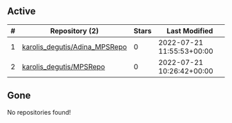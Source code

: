 ## Active
| # | Repository (2) | Stars | Last Modified |
| --- | --- | --- | --- |
| 1 | [karolis_degutis/Adina_MPSRepo](https://gin.g-node.org/karolis_degutis/Adina_MPSRepo) | 0 | 2022-07-21 11:55:53+00:00 |
| 2 | [karolis_degutis/MPSRepo](https://gin.g-node.org/karolis_degutis/MPSRepo) | 0 | 2022-07-21 10:26:42+00:00 |

## Gone
No repositories found!
